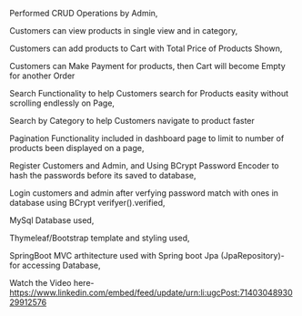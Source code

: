 Performed CRUD Operations by Admin,

Customers can view products in single view and in category,

Customers can add products to Cart with Total Price of Products Shown,

Customers can Make Payment for products, then Cart will become Empty for another Order

Search Functionality to help Customers search for Products easity without scrolling endlessly on Page,

Search by Category to help Customers navigate to product faster

Pagination Functionality included in dashboard page to limit to number of products been displayed on a page,

Register Customers and Admin, and Using BCrypt Password Encoder to hash the passwords before its saved to database,

Login customers and admin after verfying password match with ones in database using BCrypt verifyer().verified,

MySql Database used,

Thymeleaf/Bootstrap template and styling used,

SpringBoot MVC arthitecture used with Spring boot Jpa (JpaRepository)- for accessing Database,

Watch the Video here-
https://www.linkedin.com/embed/feed/update/urn:li:ugcPost:7140304893029912576
